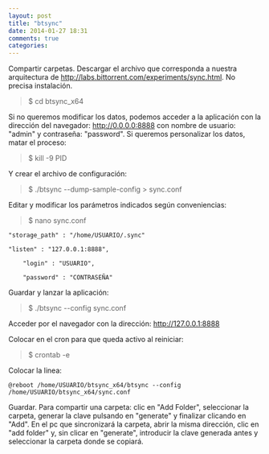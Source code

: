 ```yaml
---
layout: post
title: "btsync"
date: 2014-01-27 18:31
comments: true
categories: 
---
```

Compartir carpetas. Descargar el archivo que corresponda a nuestra arquitectura de http://labs.bittorrent.com/experiments/sync.html. No precisa instalación.

>$ cd btsync_x64

Si no queremos modificar los datos, podemos acceder a la aplicación con la dirección del navegador: http://0.0.0.0:8888 con nombre de usuario: "admin" y contraseña: "password". Si queremos personalizar los datos, matar el proceso:

>$ kill -9 PID

Y crear el archivo de configuración:

>$ ./btsync --dump-sample-config > sync.conf

Editar y modificar los parámetros indicados según conveniencias:

>$ nano sync.conf

	"storage_path" : "/home/USUARIO/.sync"

	"listen" : "127.0.0.1:8888",

    	"login" : "USUARIO",

    	"password" : "CONTRASEÑA"

Guardar y lanzar la aplicación:

>$ ./btsync --config sync.conf

Acceder por el navegador con la dirección: http://127.0.0.1:8888

Colocar en el cron para que queda activo al reiniciar:

>$ crontab -e

Colocar la linea:

	@reboot /home/USUARIO/btsync_x64/btsync --config /home/USUARIO/btsync_x64/sync.conf

Guardar. Para compartir una carpeta: clic en "Add Folder", seleccionar la carpeta, generar la clave pulsando en "generate" y finalizar clicando en "Add". En el pc que sincronizará la carpeta, abrir la misma dirección, clic en "add folder" y, sin clicar en "generate", introducir la clave generada antes y seleccionar la carpeta donde se copiará.


